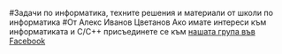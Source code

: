 #Задачи по информатика, техните решения и материали от школи по информатика
#От Алекс Иванов Цветанов
Ако имате интереси към информатиката и C/C++ присъединете се към [нашата група във Facebook](https://www.facebook.com/groups/1634801356772963/)
